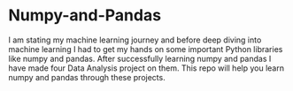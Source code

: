 # Numpy-and-Pandas
I am stating my machine learning journey and before deep diving into machine learning I had to get my hands on some important Python libraries like numpy and pandas. After successfully learning numpy and pandas I have made four Data Analysis project on them. This repo will help you learn numpy and pandas through these projects.
